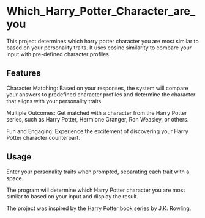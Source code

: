# Which_Harry_Potter_Character_are_you

This project determines which harry potter character you are most similar to based on your personality traits. It uses cosine similarity to compare your input with pre-defined character profiles. 


## Features

Character Matching: Based on your responses, the system will compare your answers to predefined character profiles and determine the character that aligns with your personality traits.

Multiple Outcomes: Get matched with a character from the Harry Potter series, such as Harry Potter, Hermione Granger, Ron Weasley, or others.

Fun and Engaging: Experience the excitement of discovering your Harry Potter character counterpart.


## Usage

Enter your personality traits when prompted, separating each trait with a space.

The program will determine which Harry Potter character you are most similar to based on your input and display the result.

The project was inspired by the Harry Potter book series by J.K. Rowling.
